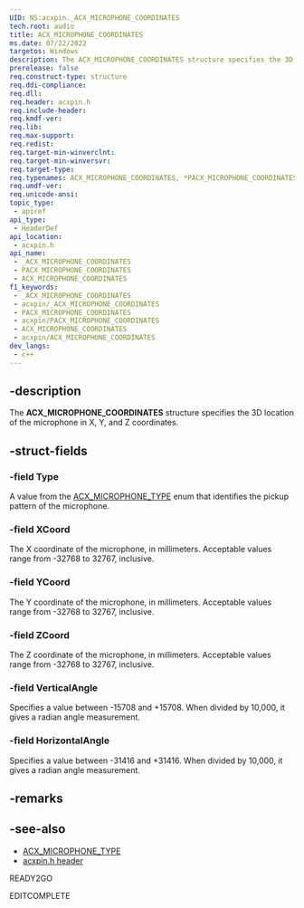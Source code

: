 ```yaml
---
UID: NS:acxpin._ACX_MICROPHONE_COORDINATES
tech.root: audio
title: ACX_MICROPHONE_COORDINATES
ms.date: 07/22/2022
targetos: Windows
description: The ACX_MICROPHONE_COORDINATES structure specifies the 3D location of the microphone in X, Y, and Z coordinates.
prerelease: false
req.construct-type: structure
req.ddi-compliance: 
req.dll: 
req.header: acxpin.h
req.include-header: 
req.kmdf-ver: 
req.lib: 
req.max-support: 
req.redist: 
req.target-min-winverclnt: 
req.target-min-winversvr: 
req.target-type: 
req.typenames: ACX_MICROPHONE_COORDINATES, *PACX_MICROPHONE_COORDINATES
req.umdf-ver: 
req.unicode-ansi: 
topic_type:
 - apiref
api_type:
 - HeaderDef
api_location:
 - acxpin.h
api_name:
 - _ACX_MICROPHONE_COORDINATES
 - PACX_MICROPHONE_COORDINATES
 - ACX_MICROPHONE_COORDINATES
f1_keywords:
 - _ACX_MICROPHONE_COORDINATES
 - acxpin/_ACX_MICROPHONE_COORDINATES
 - PACX_MICROPHONE_COORDINATES
 - acxpin/PACX_MICROPHONE_COORDINATES
 - ACX_MICROPHONE_COORDINATES
 - acxpin/ACX_MICROPHONE_COORDINATES
dev_langs:
 - c++
---
```


## -description

The **ACX_MICROPHONE_COORDINATES** structure specifies the 3D location of the microphone in X, Y, and Z coordinates.

## -struct-fields

### -field Type

A value from the [ACX_MICROPHONE_TYPE](ne-acxpin-acx_microphone_type.md) enum that identifies the pickup pattern of the microphone.

### -field XCoord

The X coordinate of the microphone, in millimeters. Acceptable values range from -32768 to 32767, inclusive.

### -field YCoord

The Y coordinate of the microphone, in millimeters. Acceptable values range from -32768 to 32767, inclusive.

### -field ZCoord

The Z coordinate of the microphone, in millimeters. Acceptable values range from -32768 to 32767, inclusive.

### -field VerticalAngle

Specifies a value between -15708 and +15708. When divided by 10,000, it gives a radian angle measurement.

### -field HorizontalAngle

Specifies a value between -31416 and +31416. When divided by 10,000, it gives a radian angle measurement.

## -remarks

## -see-also

- [ACX_MICROPHONE_TYPE](ne-acxpin-acx_microphone_type.md)
- [acxpin.h header](index.md)

READY2GO

EDITCOMPLETE
